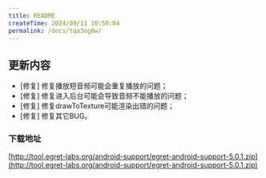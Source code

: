 ```yaml
---
title: README
createTime: 2024/09/11 10:50:04
permalink: /docs/tqa3og8w/
---
```

## 更新内容

* [修复] 修复播放短音频可能会重复播放的问题；
* [修复] 修复进入后台可能会导致音频不能播放的问题；
* [修复] 修复drawToTexture可能渲染出错的问题；
* [修复] 修复其它BUG。

### 下载地址

[http://tool.egret-labs.org/android-support/egret-android-support-5.0.1.zip](http://tool.egret-labs.org/android-support/egret-android-support-5.0.1.zip)

